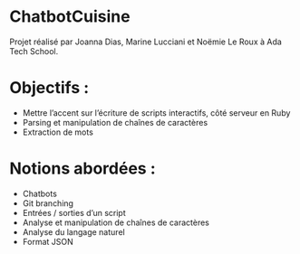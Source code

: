 # ChatbotCuisine
Projet réalisé par Joanna Dias, Marine Lucciani et Noëmie Le Roux à Ada Tech School.

# Objectifs :
- Mettre l’accent sur l’écriture de scripts interactifs, côté serveur en Ruby
- Parsing et manipulation de chaînes de caractères
- Extraction de mots

# Notions abordées :
- Chatbots
- Git branching
- Entrées / sorties d’un script
- Analyse et manipulation de chaînes de caractères
- Analyse du langage naturel
- Format JSON
